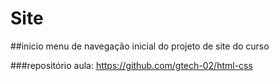 # Site
##inicio menu de navegação inicial do projeto de site do curso

###repositório aula:
https://github.com/gtech-02/html-css
